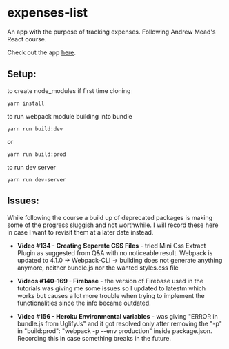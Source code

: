 # expenses-list

An app with the purpose of tracking expenses. Following Andrew Mead's React course.

Check out the app [here](https://expenses-list-heroku.herokuapp.com/).

## Setup:

to create node_modules if first time cloning

```
yarn install
```

to run webpack module building into bundle

```
yarn run build:dev
```

or

```
yarn run build:prod
```

to run dev server

```
yarn run dev-server
```

## Issues:

While following the course a build up of deprecated packages is making some of the progress sluggish and not worthwhile. I will record these here in case I want to revisit them at a later date instead.

- **Video #134 - Creating Seperate CSS Files** - tried Mini Css Extract Plugin as suggested from Q&A with no noticeable result. Webpack is updated to 4.1.0 -> Webpack-CLI -> building does not generate anything anymore, neither bundle.js nor the wanted styles.css file

- **Videos #140-169 - Firebase** - the version of Firebase used in the tutorials was giving me some issues so I updated to latestm which works but causes a lot more trouble when trying to implement the functionalities since the info became outdated.

- **Video #156 - Heroku Environmental variables** - was giving "ERROR in bundle.js from UglifyJs" and it got resolved only after removing the "-p" in "build:prod": "webpack -p --env production" inside package.json. Recording this in case something breaks in the future.
